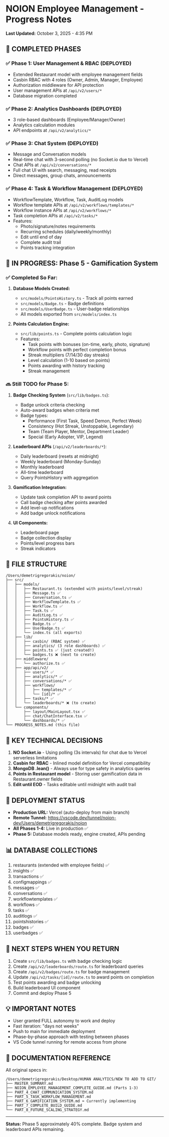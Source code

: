 # NOION Employee Management - Progress Notes
**Last Updated:** October 3, 2025 - 4:35 PM

## 🎉 COMPLETED PHASES

### ✅ Phase 1: User Management & RBAC (DEPLOYED)
- Extended Restaurant model with employee management fields
- Casbin RBAC with 4 roles (Owner, Admin, Manager, Employee)
- Authorization middleware for API protection
- User management APIs at `/api/v2/users/*`
- Database migration completed

### ✅ Phase 2: Analytics Dashboards (DEPLOYED)
- 3 role-based dashboards (Employee/Manager/Owner)
- Analytics calculation modules
- API endpoints at `/api/v2/analytics/*`

### ✅ Phase 3: Chat System (DEPLOYED)
- Message and Conversation models
- Real-time chat with 3-second polling (no Socket.io due to Vercel)
- Chat APIs at `/api/v2/conversations/*`
- Full chat UI with search, messaging, read receipts
- Direct messages, group chats, announcements

### ✅ Phase 4: Task & Workflow Management (DEPLOYED)
- WorkflowTemplate, Workflow, Task, AuditLog models
- Workflow template APIs at `/api/v2/workflows/templates/*`
- Workflow instance APIs at `/api/v2/workflows/*`
- Task completion APIs at `/api/v2/tasks/*`
- Features:
  - Photo/signature/notes requirements
  - Recurring schedules (daily/weekly/monthly)
  - Edit until end of day
  - Complete audit trail
  - Points tracking integration

## 🚧 IN PROGRESS: Phase 5 - Gamification System

### ✅ Completed So Far:
1. **Database Models Created:**
   - `src/models/PointsHistory.ts` - Track all points earned
   - `src/models/Badge.ts` - Badge definitions
   - `src/models/UserBadge.ts` - User-badge relationships
   - All models exported from `src/models/index.ts`

2. **Points Calculation Engine:**
   - `src/lib/points.ts` - Complete points calculation logic
   - Features:
     - Task points with bonuses (on-time, early, photo, signature)
     - Workflow points with perfect completion bonus
     - Streak multipliers (7/14/30 day streaks)
     - Level calculation (1-10 based on points)
     - Points awarding with history tracking
     - Streak management

### 🔜 Still TODO for Phase 5:
1. **Badge Checking System** (`src/lib/badges.ts`):
   - Badge unlock criteria checking
   - Auto-award badges when criteria met
   - Badge types:
     - Performance (First Task, Speed Demon, Perfect Week)
     - Consistency (Hot Streak, Unstoppable, Legendary)
     - Team (Team Player, Mentor, Department Leader)
     - Special (Early Adopter, VIP, Legend)

2. **Leaderboard APIs** (`/api/v2/leaderboards/*`):
   - Daily leaderboard (resets at midnight)
   - Weekly leaderboard (Monday-Sunday)
   - Monthly leaderboard
   - All-time leaderboard
   - Query PointsHistory with aggregation

3. **Gamification Integration:**
   - Update task completion API to award points
   - Call badge checking after points awarded
   - Add level-up notifications
   - Add badge unlock notifications

4. **UI Components:**
   - Leaderboard page
   - Badge collection display
   - Points/level progress bars
   - Streak indicators

## 📁 FILE STRUCTURE

```
/Users/demetrigregorakis/noion/
├── src/
│   ├── models/
│   │   ├── Restaurant.ts (extended with points/level/streak)
│   │   ├── Message.ts ✅
│   │   ├── Conversation.ts ✅
│   │   ├── WorkflowTemplate.ts ✅
│   │   ├── Workflow.ts ✅
│   │   ├── Task.ts ✅
│   │   ├── AuditLog.ts ✅
│   │   ├── PointsHistory.ts ✅
│   │   ├── Badge.ts ✅
│   │   ├── UserBadge.ts ✅
│   │   └── index.ts (all exports)
│   ├── lib/
│   │   ├── casbin/ (RBAC system) ✅
│   │   ├── analytics/ (3 role dashboards) ✅
│   │   ├── points.ts ✅ (just created!)
│   │   └── badges.ts ❌ (next to create)
│   ├── middleware/
│   │   └── authorize.ts ✅
│   ├── app/api/v2/
│   │   ├── users/* ✅
│   │   ├── analytics/* ✅
│   │   ├── conversations/* ✅
│   │   ├── workflows/
│   │   │   ├── templates/* ✅
│   │   │   └── [id]/* ✅
│   │   ├── tasks/* ✅
│   │   └── leaderboards/* ❌ (to create)
│   └── components/
│       ├── layout/MainLayout.tsx ✅
│       ├── chat/ChatInterface.tsx ✅
│       └── dashboards/* ✅
└── PROGRESS_NOTES.md (this file)
```

## 🔑 KEY TECHNICAL DECISIONS

1. **NO Socket.io** - Using polling (3s intervals) for chat due to Vercel serverless limitations
2. **Casbin for RBAC** - Inlined model definition for Vercel compatibility
3. **MongoDB .lean()** - Always use for type safety in analytics queries
4. **Points in Restaurant model** - Storing user gamification data in Restaurant.owner fields
5. **Edit until EOD** - Tasks editable until midnight with audit trail

## 🚀 DEPLOYMENT STATUS

- **Production URL:** Vercel (auto-deploy from main branch)
- **Remote Tunnel:** https://vscode.dev/tunnel/noion-dev/Users/demetrigregorakis/noion
- **All Phases 1-4:** Live in production ✅
- **Phase 5:** Database models ready, engine created, APIs pending

## 📊 DATABASE COLLECTIONS

1. restaurants (extended with employee fields) ✅
2. insights ✅
3. transactions ✅
4. configmappings ✅
5. messages ✅
6. conversations ✅
7. workflowtemplates ✅
8. workflows ✅
9. tasks ✅
10. auditlogs ✅
11. pointshistories ✅
12. badges ✅
13. userbadges ✅

## 🎯 NEXT STEPS WHEN YOU RETURN

1. Create `src/lib/badges.ts` with badge checking logic
2. Create `/api/v2/leaderboards/route.ts` for leaderboard queries
3. Create `/api/v2/badges/route.ts` for badge management
4. Update `/api/v2/tasks/[id]/route.ts` to award points on completion
5. Test points awarding and badge unlocking
6. Build leaderboard UI component
7. Commit and deploy Phase 5

## 💡 IMPORTANT NOTES

- User granted FULL autonomy to work and deploy
- Fast iteration: "days not weeks"
- Push to main for immediate deployment
- Phase-by-phase approach with testing between phases
- VS Code tunnel running for remote access from phone

## 🔗 DOCUMENTATION REFERENCE

All original specs in:
```
/Users/demetrigregorakis/Desktop/HUMAN ANALYTICS/NEW TO ADD TO GIT/
├── MASTER_SUMMARY.md
├── NOION_EMPLOYEE_MANAGEMENT_COMPLETE_GUIDE.md (Parts 1-3)
├── PART_4_CHAT_COMMUNICATION_SYSTEM.md
├── PART_5_TASK_WORKFLOW_MANAGEMENT.md
├── PART_6_GAMIFICATION_SYSTEM.md ⬅️ Currently implementing
├── PART_7_COMPLETE_BUILD_GUIDE.md
└── PART_8_FUTURE_SCALING_STRATEGY.md
```

---

**Status:** Phase 5 approximately 40% complete. Badge system and leaderboard APIs remaining.
